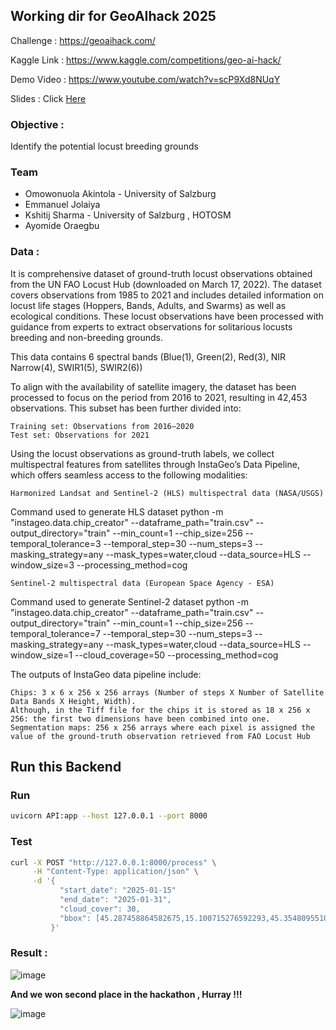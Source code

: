 ## Working dir for GeoAIhack 2025

Challenge : https://geoaihack.com/ 

Kaggle Link : https://www.kaggle.com/competitions/geo-ai-hack/

Demo Video : https://www.youtube.com/watch?v=scP9Xd8NUqY 

Slides : Click [Here](./slides.pdf)

### Objective : 
Identify the potential  locust breeding grounds 


### Team

- Omowonuola Akintola - University of Salzburg
- Emmanuel Jolaiya 
- Kshitij Sharma - University of Salzburg , HOTOSM
- Ayomide Oraegbu


### Data : 

It is comprehensive dataset of ground-truth locust observations obtained from the UN FAO Locust Hub (downloaded on March 17, 2022). The dataset covers observations from 1985 to 2021 and includes detailed information on locust life stages (Hoppers, Bands, Adults, and Swarms) as well as ecological conditions. These locust observations have been processed with guidance from experts to extract observations for solitarious locusts breeding and non-breeding grounds.

 This data contains 6 spectral bands (Blue(1), Green(2), Red(3), NIR Narrow(4), SWIR1(5), SWIR2(6))

To align with the availability of satellite imagery, the dataset has been processed to focus on the period from 2016 to 2021, resulting in 42,453 observations. This subset has been further divided into:

    Training set: Observations from 2016–2020
    Test set: Observations for 2021

Using the locust observations as ground-truth labels, we collect multispectral features from satellites through InstaGeo’s Data Pipeline, which offers seamless access to the following modalities:

    Harmonized Landsat and Sentinel-2 (HLS) multispectral data (NASA/USGS)

Command used to generate HLS dataset
python -m "instageo.data.chip_creator" --dataframe_path="train.csv" --output_directory="train" --min_count=1 --chip_size=256 --temporal_tolerance=3 --temporal_step=30 --num_steps=3 --masking_strategy=any --mask_types=water,cloud --data_source=HLS --window_size=3 --processing_method=cog

    Sentinel-2 multispectral data (European Space Agency - ESA)

Command used to generate Sentinel-2 dataset
python -m "instageo.data.chip_creator" --dataframe_path="train.csv" --output_directory="train" --min_count=1 --chip_size=256 --temporal_tolerance=7 --temporal_step=30 --num_steps=3 --masking_strategy=any --mask_types=water,cloud --data_source=HLS --window_size=1 --cloud_coverage=50 --processing_method=cog

The outputs of InstaGeo data pipeline include:

    Chips: 3 x 6 x 256 x 256 arrays (Number of steps X Number of Satellite Data Bands X Height, Width).
    Although, in the Tiff file for the chips it is stored as 18 x 256 x 256: the first two dimensions have been combined into one.
    Segmentation maps: 256 x 256 arrays where each pixel is assigned the value of the ground-truth observation retrieved from FAO Locust Hub



## Run this Backend 


### Run 

```bash
uvicorn API:app --host 127.0.0.1 --port 8000
```

### Test 


```bash
curl -X POST "http://127.0.0.1:8000/process" \
     -H "Content-Type: application/json" \
     -d '{
           "start_date": "2025-01-15"
           "end_date": "2025-01-31",
           "cloud_cover": 30,
           "bbox": [45.287458864582675,15.100715276592293,45.35480955103723,15.167070639141063]
         }'
```


### Result : 
![image](https://github.com/user-attachments/assets/6eb815a2-0952-42a3-9882-ffa7deb144bb)


**And we won second place in the hackathon , Hurray !!!**

![image](https://github.com/user-attachments/assets/f5018c18-ab92-4243-b73a-7fe802fa29c0)


